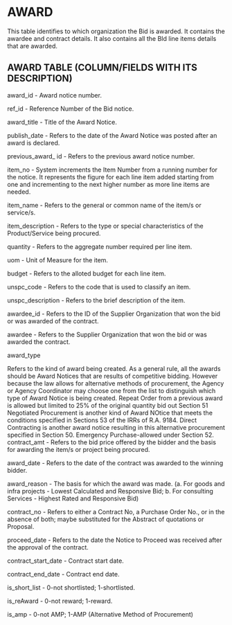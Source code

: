 # AWARD
This table identifies to which organization the Bid is awarded. It contains the awardee and contract details. It also contains all the BId line items details that are awarded.

## AWARD TABLE (COLUMN/FIELDS WITH ITS DESCRIPTION)
award_id - Award notice number.

ref_id - Reference Number of the Bid notice.

award_title - Title of the Award Notice.

publish_date - Refers to the date of the Award Notice was posted after an award is declared.

previous_award_ id - Refers to the previous award notice number.

item_no - System increments the Item Number from a running number for the notice. It represents the figure for each line item added starting from one and incrementing to the next higher number as more line items are needed.

item_name - Refers to the general or common name of the item/s or service/s.

item_description - Refers to the type or special characteristics of the Product/Service being procured.

quantity - Refers to the aggregate number required per line item.

uom - Unit of Measure for the item.

budget - Refers to the alloted budget for each line item.

unspc_code - Refers to the code that is used to classify an item.

unspc_description - Refers to the brief description of the item.

awardee_id - Refers to the ID of the Supplier Organization that won the bid or was awarded of the contract.

awardee - Refers to the Supplier Organization that won the bid or was awarded the contract.

award_type

Refers to the kind of award being created. As a general rule, all the awards should be Award Notices that are results of competitive bidding. However because the law allows for alternative methods of procurement, the Agency or Agency Coordinator may choose one from the list to distinguish which type of Award Notice is being created.
Repeat Order from a previous award is allowed but limited to 25% of the original quantity bid out Section 51
Negotiated Procurement is another kind of Award NOtice that meets the conditions specified in Sections 53 of the IRRs of R.A. 9184.
Direct Contracting is another award notice resulting in this alternative procurement specified in Section 50.
Emergency Purchase-allowed under Section 52.
contract_amt - Refers to the bid price offered by the bidder and the basis for awarding the item/s or project being procured.

award_date - Refers to the date of the contract was awarded to the winning bidder.

award_reason - The basis for which the award was made. (a. For goods and infra projects - Lowest Calculated and Responsive Bid; b. For consulting Services - Highest Rated and Responsive Bid)

contract_no - Refers to either a Contract No, a Purchase Order No., or in the absence of both; maybe substituted for the Abstract of quotations or Proposal.

proceed_date - Refers to the date the Notice to Proceed was received after the approval of the contract.

contract_start_date - Contract start date.

contract_end_date - Contract end date.

is_short_list - 0-not shortlisted; 1-shortlisted.

is_reAward - 0-not reward; 1-reward.

is_amp - 0-not AMP; 1-AMP (Alternative Method of Procurement)
